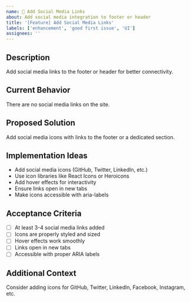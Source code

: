 ```yaml
---
name: 🔗 Add Social Media Links
about: Add social media integration to footer or header
title: '[Feature] Add Social Media Links'
labels: ['enhancement', 'good first issue', 'UI']
assignees: ''
---
```


## Description
Add social media links to the footer or header for better connectivity.

## Current Behavior
There are no social media links on the site.

## Proposed Solution
Add social media icons with links to the footer or a dedicated section.

## Implementation Ideas
- Add social media icons (GitHub, Twitter, LinkedIn, etc.)
- Use icon libraries like React Icons or Heroicons
- Add hover effects for interactivity
- Ensure links open in new tabs
- Make icons accessible with aria-labels

## Acceptance Criteria
- [ ] At least 3-4 social media links added
- [ ] Icons are properly styled and sized
- [ ] Hover effects work smoothly
- [ ] Links open in new tabs
- [ ] Accessible with proper ARIA labels

## Additional Context
Consider adding icons for GitHub, Twitter, LinkedIn, Facebook, Instagram, etc.
